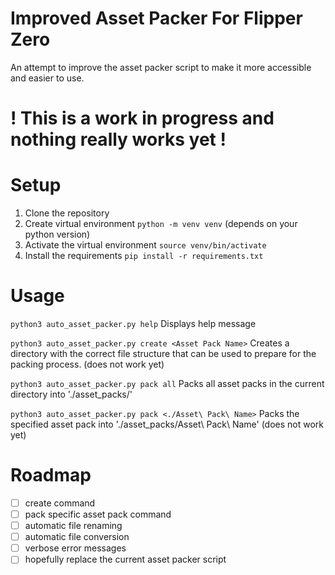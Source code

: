 # Improved Asset Packer For Flipper Zero
 An attempt to improve the asset packer script to make it more accessible and easier to use.

# ! This is a work in progress and nothing really works yet !

# Setup

1. Clone the repository
2. Create virtual environment `python -m venv venv` (depends on your python version)
3. Activate the virtual environment `source venv/bin/activate`
4. Install the requirements `pip install -r requirements.txt`

# Usage

`python3 auto_asset_packer.py help`
Displays help message

`python3 auto_asset_packer.py create <Asset Pack Name>`
Creates a directory with the correct file structure that can be used to prepare for the packing process. (does not work yet)

`python3 auto_asset_packer.py pack all`
Packs all asset packs in the current directory into './asset_packs/'

`python3 auto_asset_packer.py pack <./Asset\ Pack\ Name>`
Packs the specified asset pack into './asset_packs/Asset\ Pack\ Name' (does not work yet)

# Roadmap
- [ ] create command
- [ ] pack specific asset pack command
- [ ] automatic file renaming
- [ ] automatic file conversion
- [ ] verbose error messages
- [ ] hopefully replace the current asset packer script

